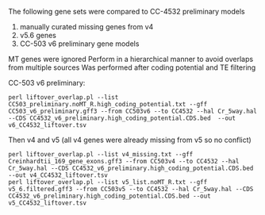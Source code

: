 The following gene sets were compared to CC-4532 preliminary models

1. manually curated missing genes from v4
2. v5.6 genes
3. CC-503 v6 preliminary gene models

MT genes were ignored
Perform in a hierarchical manner to avoid overlaps from multiple sources
Was performed after coding potential and TE filtering

CC-503 v6 preliminary: 

```
perl liftover_overlap.pl --list CC503_preliminary.noMT_R.high_coding_potential.txt --gff CC503_v6_preliminary.gff3 --from CC503v6 --to CC4532 --hal Cr_5way.hal --CDS CC4532_v6_preliminary.high_coding_potential.CDS.bed  --out v6_CC4532_liftover.tsv
```

Then v4 and v5 (all v4 genes were already missing from v5 so no conflict)

```
perl liftover_overlap.pl --list v4_missing.txt --gff Creinhardtii_169_gene_exons.gff3 --from CC503v4 --to CC4532 --hal Cr_5way.hal --CDS CC4532_v6_preliminary.high_coding_potential.CDS.bed  --out v4_CC4532_liftover.tsv
perl liftover_overlap.pl --list v5_list.noMT_R.txt --gff v5_6.filtered.gff3 --from CC503v5 --to CC4532 --hal Cr_5way.hal --CDS CC4532_v6_preliminary.high_coding_potential.CDS.bed --out v5_CC4532_liftover.tsv
```
